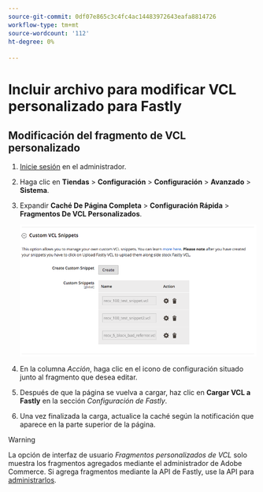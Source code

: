 ```yaml
---
source-git-commit: 0df07e865c3c4fc4ac14483972643eafa8814726
workflow-type: tm+mt
source-wordcount: '112'
ht-degree: 0%

---
```

# Incluir archivo para modificar VCL personalizado para Fastly

## Modificación del fragmento de VCL personalizado

1. [Inicie sesión](/help/get-started/onboarding.md#access-your-admin-panel) en el administrador.

1. Haga clic en **Tiendas** > **Configuración** > **Configuración** > **Avanzado** > **Sistema**.

1. Expandir **Caché De Página Completa** > **Configuración Rápida** > **Fragmentos De VCL Personalizados**.

   ![Administrar fragmentos personalizados de VCL](/help/assets/cdn/fastly-manage-snippets.png)

1. En la columna _Acción_, haga clic en el icono de configuración situado junto al fragmento que desea editar.

1. Después de que la página se vuelva a cargar, haz clic en **Cargar VCL a Fastly** en la sección _Configuración de Fastly_.

1. Una vez finalizada la carga, actualice la caché según la notificación que aparece en la parte superior de la página.

>[!WARNING]
>
>La opción de interfaz de usuario _Fragmentos personalizados de VCL_ solo muestra los fragmentos agregados mediante el administrador de Adobe Commerce. Si agrega fragmentos mediante la API de Fastly, use la API para [administrarlos](/help/cloud-guide/cdn/fastly-vcl-custom-snippets.md#manage-custom-vcl-snippets-using-the-api).
